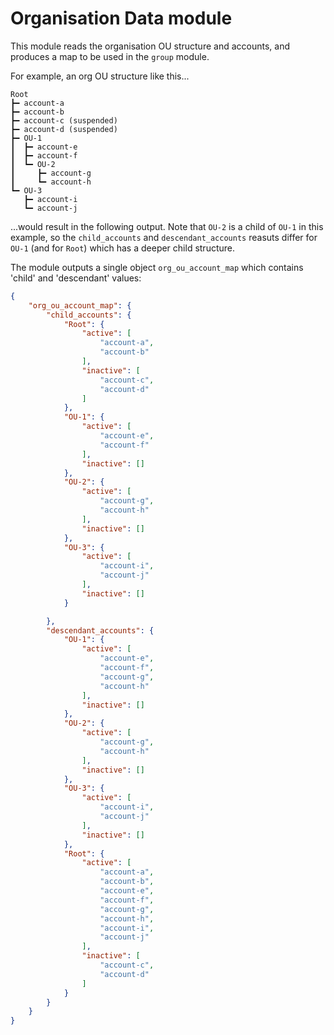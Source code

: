 # Organisation Data module
This module reads the organisation OU structure and accounts, and produces a map to be used in the `group` module.

For example, an org OU structure like this...
```
Root
┣━ account-a
┣━ account-b
┣━ account-c (suspended)
┣━ account-d (suspended)
┣━ OU-1
┃  ┣━ account-e
┃  ┣━ account-f
┃  ┗━ OU-2
┃     ┣━ account-g
┃     ┗━ account-h
┗━ OU-3
   ┣━ account-i
   ┗━ account-j
```
...would result in the following output. Note that `OU-2` is a child of `OU-1` in this example, so the `child_accounts` and `descendant_accounts` reasuts differ for `OU-1`  (and for `Root`) which has a deeper child structure.  

The module outputs a single object `org_ou_account_map` which contains 'child' and 'descendant' values:
```JSON
{
    "org_ou_account_map": {
        "child_accounts": {
            "Root": {
                "active": [
                    "account-a",
                    "account-b"
                ],
                "inactive": [
                    "account-c",
                    "account-d"
                ]
            },
            "OU-1": {
                "active": [
                    "account-e",
                    "account-f"
                ],
                "inactive": []
            },
            "OU-2": {
                "active": [
                    "account-g",
                    "account-h"
                ],
                "inactive": []
            },
            "OU-3": {
                "active": [
                    "account-i",
                    "account-j"
                ],
                "inactive": []
            }

        },
        "descendant_accounts": {
            "OU-1": {
                "active": [
                    "account-e",
                    "account-f",
                    "account-g",
                    "account-h"
                ],
                "inactive": []
            },
            "OU-2": {
                "active": [
                    "account-g",
                    "account-h"
                ],
                "inactive": []
            },
            "OU-3": {
                "active": [
                    "account-i",
                    "account-j"
                ],
                "inactive": []
            },
            "Root": {
                "active": [
                    "account-a",
                    "account-b",
                    "account-e",
                    "account-f",
                    "account-g",
                    "account-h",
                    "account-i",
                    "account-j"
                ],
                "inactive": [
                    "account-c",
                    "account-d"
                ]
            }
        }
    }
}
```
